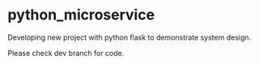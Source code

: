 # python_microservice
Developing new project with python flask to demonstrate system design.

Please check dev branch for code.

